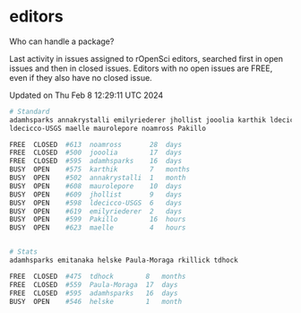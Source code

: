 # editors

Who can handle a package?

Last activity in issues assigned to rOpenSci editors, searched first in open
issues and then in closed issues. Editors with no open issues are FREE, even if
they also have no closed issue.


Updated on Thu Feb 8 12:29:11 UTC 2024

```bash
# Standard
adamhsparks annakrystalli emilyriederer jhollist jooolia karthik ldecicco
ldecicco-USGS maelle maurolepore noamross Pakillo

FREE  CLOSED  #613  noamross       28  days
FREE  CLOSED  #500  jooolia        17  days
FREE  CLOSED  #595  adamhsparks    16  days
BUSY  OPEN    #575  karthik        7   months
BUSY  OPEN    #502  annakrystalli  1   month
BUSY  OPEN    #608  maurolepore    10  days
BUSY  OPEN    #609  jhollist       9   days
BUSY  OPEN    #598  ldecicco-USGS  6   days
BUSY  OPEN    #619  emilyriederer  2   days
BUSY  OPEN    #599  Pakillo        16  hours
BUSY  OPEN    #623  maelle         4   hours


# Stats
adamhsparks emitanaka helske Paula-Moraga rkillick tdhock

FREE  CLOSED  #475  tdhock        8   months
FREE  CLOSED  #559  Paula-Moraga  17  days
FREE  CLOSED  #595  adamhsparks   16  days
BUSY  OPEN    #546  helske        1   month
```

